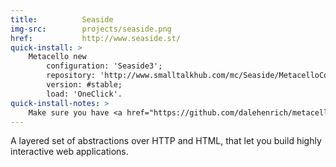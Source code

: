 ```yaml
---
title:          Seaside
img-src:        projects/seaside.png
href:           http://www.seaside.st/
quick-install: >
    Metacello new
        configuration: 'Seaside3';
        repository: 'http://www.smalltalkhub.com/mc/Seaside/MetacelloConfigurations/main';
        version: #stable;
        load: 'OneClick'.
quick-install-notes: >
    Make sure you have <a href="https://github.com/dalehenrich/metacello-work" target="_blank">Metacello</a> installed.
---
```

A layered set of abstractions over HTTP and HTML, that let you build highly interactive web applications.

<!--
It is ported to and maintained for several Smalltalk dialects.
-->
